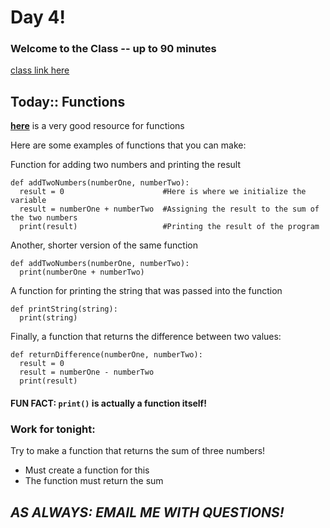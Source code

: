 # Day 4!
### Welcome to the Class -- up to 90 minutes 
[class link here](https://sps.zoom.us/j/94771799518) 

## Today:: __Functions__

__[here](https://www.w3schools.com/python/python_functions.asp)__ is a very good resource for functions

Here are some examples of functions that you can make:

Function for adding two numbers and printing the result
```
def addTwoNumbers(numberOne, numberTwo):
  result = 0                      #Here is where we initialize the variable
  result = numberOne + numberTwo  #Assigning the result to the sum of the two numbers
  print(result)                   #Printing the result of the program
```

Another, shorter version of the same function
```
def addTwoNumbers(numberOne, numberTwo):
  print(numberOne + numberTwo)
```

A function for printing the string that was passed into the function
```
def printString(string):
  print(string)
```

Finally, a function that returns the difference between two values:
```
def returnDifference(numberOne, numberTwo):
  result = 0
  result = numberOne - numberTwo
  print(result)
```

#### FUN FACT: ``` print() ``` is actually a function itself!


### Work for tonight:
Try to make a function that returns the sum of three numbers!
- Must create a function for this
- The function must return the sum

## ___AS ALWAYS: EMAIL ME WITH QUESTIONS!___
